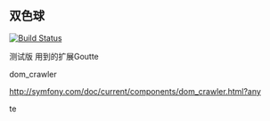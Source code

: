 ## 双色球


[![Build Status](https://www.travis-ci.org/wangzhoudong/laravel-caipiao.svg?branch=master)](https://www.travis-ci.org/wangzhoudong/laravel-caipiao)


测试版
用到的扩展Goutte

dom_crawler

http://symfony.com/doc/current/components/dom_crawler.html?any

te